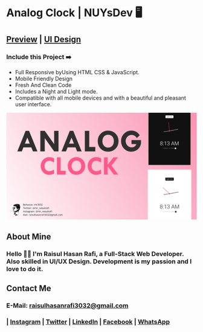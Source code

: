 # Analog Clock | NUYsDev 🖥️
## [Preview](https://rhr3032.github.io/Analog_Clock_02/) | [UI Design](#)


### Include this Project ➡️

- Full Responsive byUsing HTML CSS & JavaScript.
- Mobile Friendly Design
- Fresh And Clean Code
- Includes a Night and Light mode.
- Compatible with all mobile devices and with a beautiful and pleasant user interface.


![preview img](tmb/qwer.png)

## About Mine
### Hello 👋🏻 I'm Raisul Hasan Rafi, a Full-Stack Web Developer. Also skilled in UI/UX Design. Development is my passion and I love to do it.

## Contact Me
### E-Mail: raisulhasanrafi3032@gmail.com
### | [Instagram](https://instagram.com/rhr_raisulrafi) | [Twitter](https://twitter.com/rhr_raisulrafi) | [LinkedIn](https://linkedin.com/in/rhr3032) | [Facebook](https://facebook.com/rhr.raisulrafi) | [WhatsApp](https://api.whatsapp.com/send?phone=%208801795408194......)

